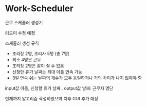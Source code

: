 # Work-Scheduler
근무 스케줄러 생성기

리드미 수정 예정

스케줄러 생성 규칙
- 조리장 2명, 조리사 5명 (총 7명)
- 최소 4명은 근무
- 조리장 2명은 같이 쉴 수 없음
- 신청한 휴가 날짜는 최대 이틀 연속 가능
- 3일 연속 쉬는 날짜의 개수가 모두 동일하거나 거의 차이가 나지 않아야 함

input값
이름, 신청할 휴가 날짜..
output값 
날짜: 근무자 명단

현재까지 알고리즘 작성하였으며 차후 GUI 추가 예정
